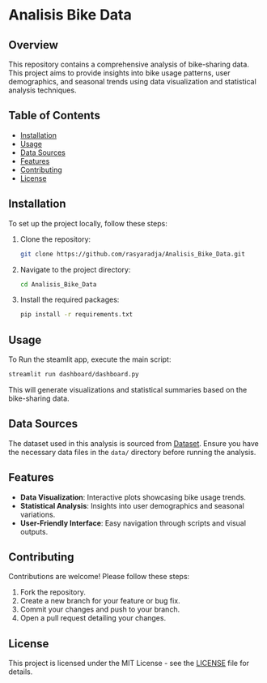 # Analisis Bike Data

## Overview

This repository contains a comprehensive analysis of bike-sharing data. This project aims to provide insights into bike usage patterns, user demographics, and seasonal trends using data visualization and statistical analysis techniques.

## Table of Contents

-   [Installation](#installation)
-   [Usage](#usage)
-   [Data Sources](#data-sources)
-   [Features](#features)
-   [Contributing](#contributing)
-   [License](#license)

## Installation

To set up the project locally, follow these steps:

1. Clone the repository:
    ```bash
    git clone https://github.com/rasyaradja/Analisis_Bike_Data.git
    ```
2. Navigate to the project directory:
    ```bash
    cd Analisis_Bike_Data
    ```
3. Install the required packages:
    ```bash
    pip install -r requirements.txt
    ```

## Usage

To Run the steamlit app, execute the main script:

```bash
streamlit run dashboard/dashboard.py
```

This will generate visualizations and statistical summaries based on the bike-sharing data.

## Data Sources

The dataset used in this analysis is sourced from [Dataset](https://www.kaggle.com/datasets/lakshmi25npathi/bike-sharing-dataset). Ensure you have the necessary data files in the `data/` directory before running the analysis.

## Features

-   **Data Visualization**: Interactive plots showcasing bike usage trends.
-   **Statistical Analysis**: Insights into user demographics and seasonal variations.
-   **User-Friendly Interface**: Easy navigation through scripts and visual outputs.

## Contributing

Contributions are welcome! Please follow these steps:

1. Fork the repository.
2. Create a new branch for your feature or bug fix.
3. Commit your changes and push to your branch.
4. Open a pull request detailing your changes.

## License

This project is licensed under the MIT License - see the [LICENSE](LICENSE) file for details.

